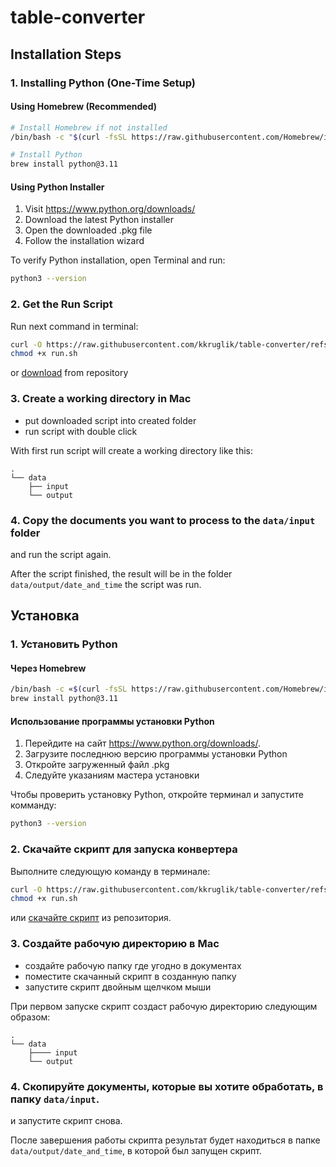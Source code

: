 # table-converter

## Installation Steps

### 1. Installing Python (One-Time Setup)

#### Using Homebrew (Recommended)
```bash
# Install Homebrew if not installed
/bin/bash -c "$(curl -fsSL https://raw.githubusercontent.com/Homebrew/install/HEAD/install.sh)"

# Install Python
brew install python@3.11
```

#### Using Python Installer
1. Visit https://www.python.org/downloads/
2. Download the latest Python installer
3. Open the downloaded .pkg file
4. Follow the installation wizard

To verify Python installation, open Terminal and run:
```bash
python3 --version
```

### 2. Get the Run Script

Run next command in terminal:

```bash
curl -O https://raw.githubusercontent.com/kkruglik/table-converter/refs/heads/main/run.sh
chmod +x run.sh
```

or [download](https://github.com/kkruglik/table-converter/blob/main/run.sh) from repository

### 3. Create a working directory in Mac
* put downloaded script into created folder
* run script with double click

With first run script will create a working directory like this:
```
.
└── data
    ├── input
    └── output
```

### 4. Copy the documents you want to process to the `data/input` folder
and run the script again.

After the script finished, the result will be in the folder `data/output/date_and_time` the script was run.


## Установка

### 1. Установить Python

#### Через Homebrew
```bash
/bin/bash -c «$(curl -fsSL https://raw.githubusercontent.com/Homebrew/install/HEAD/install.sh)»
brew install python@3.11
```

#### Использование программы установки Python
1. Перейдите на сайт https://www.python.org/downloads/.
2. Загрузите последнюю версию программы установки Python
3. Откройте загруженный файл .pkg
4. Следуйте указаниям мастера установки

Чтобы проверить установку Python, откройте терминал и запустите комманду:
```bash
python3 --version
```

### 2. Скачайте скрипт для запуска конвертера

Выполните следующую команду в терминале:

```bash
curl -O https://raw.githubusercontent.com/kkruglik/table-converter/refs/heads/main/run.sh
chmod +x run.sh
```

или [скачайте скрипт](https://github.com/kkruglik/table-converter/blob/main/run.sh) из репозитория.

### 3. Создайте рабочую директорию в Mac
* создайте рабочую папку где угодно в документах
* поместите скачанный скрипт в созданную папку
* запустите скрипт двойным щелчком мыши

При первом запуске скрипт создаст рабочую директорию следующим образом:
```
.
└── data
    ├──── input
    └── output
```

### 4. Скопируйте документы, которые вы хотите обработать, в папку `data/input`.
и запустите скрипт снова.

После завершения работы скрипта результат будет находиться в папке `data/output/date_and_time`, в которой был запущен скрипт.
